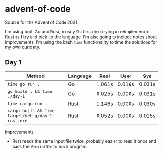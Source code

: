 # advent-of-code
Source for the Advent of Code 2021

I'm using both Go and Rust, mostly Go first then trying to reimplement in Rust as I try and pick up the language. I'm also going to include notes about improvements. I'm using the bash `time` functionality to time the solutions for my own curiosity.

## Day 1
| Method | Language | Real | User | Sys |
| ------ | -------- | ---- | ---- | --- |
| `time go run .` | Go | 1.061s | 0.016s | 0.031s |
| `go build . && time ./day-1` | Go | 0.025s | 0.000s | 0.031s |
| `time cargo run .` | Rust | 1.146s | 0.000s | 0.030s |
| `cargo build && time target/debug/day-1-rust.exe` | Rust | 0.052s | 0.000s | 0.015s |

Improvements:
* Rust reads the same input file twice, probably easier to read it once and pass the `Vec<int32>` to each program.